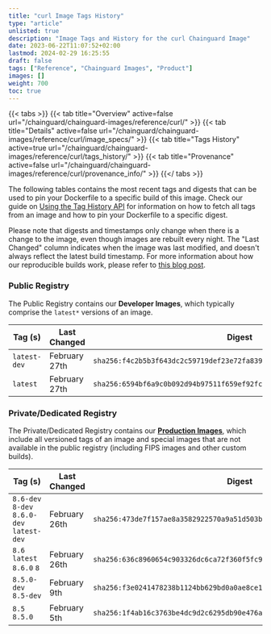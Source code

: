 ```yaml
---
title: "curl Image Tags History"
type: "article"
unlisted: true
description: "Image Tags and History for the curl Chainguard Image"
date: 2023-06-22T11:07:52+02:00
lastmod: 2024-02-29 16:25:55
draft: false
tags: ["Reference", "Chainguard Images", "Product"]
images: []
weight: 700
toc: true
---
```


{{< tabs >}}
{{< tab title="Overview" active=false url="/chainguard/chainguard-images/reference/curl/" >}}
{{< tab title="Details" active=false url="/chainguard/chainguard-images/reference/curl/image_specs/" >}}
{{< tab title="Tags History" active=true url="/chainguard/chainguard-images/reference/curl/tags_history/" >}}
{{< tab title="Provenance" active=false url="/chainguard/chainguard-images/reference/curl/provenance_info/" >}}
{{</ tabs >}}

The following tables contains the most recent tags and digests that can be used to pin your Dockerfile to a specific build of this image. Check our guide on [Using the Tag History API](/chainguard/chainguard-images/using-the-tag-history-api/) for information on how to fetch all tags from an image and how to pin your Dockerfile to a specific digest.

Please note that digests and timestamps only change when there is a change to the image, even though images are rebuilt every night. The "Last Changed" column indicates when the image was last modified, and doesn't always reflect the latest build timestamp. For more information about how our reproducible builds work, please refer to [this blog post](https://www.chainguard.dev/unchained/reproducing-chainguards-reproducible-image-builds).

### Public Registry
The Public Registry contains our **Developer Images**, which typically comprise the `latest*` versions of an image.

| Tag (s)       | Last Changed  | Digest                                                                    |
|---------------|---------------|---------------------------------------------------------------------------|
|  `latest-dev` | February 27th | `sha256:f4c2b5b3f643dc2c59719def23e72fa8393b9e722581ca2cc3b860b50de59799` |
|  `latest`     | February 27th | `sha256:6594bf6a9c0b092d94b97511f659ef92fca8a0dd5049416cc5e5ff6cebfb2af8` |


### Private/Dedicated Registry
The Private/Dedicated Registry contains our **[Production Images](https://www.chainguard.dev/chainguard-images)**, which include all versioned tags of an image and special images that are not available in the public registry (including FIPS images and other custom builds).

| Tag (s)                                     | Last Changed  | Digest                                                                    |
|---------------------------------------------|---------------|---------------------------------------------------------------------------|
|  `8.6-dev` `8-dev` `8.6.0-dev` `latest-dev` | February 26th | `sha256:473de7f157ae8a3582922570a9a51d503b56d9fa4eb53ad809618d240bcf5f7d` |
|  `8.6` `latest` `8.6.0` `8`                 | February 26th | `sha256:636c8960654c903326dc6ca72f360f5fc91188c7cd54e1dbfd6e19e13233e297` |
|  `8.5.0-dev` `8.5-dev`                      | February 9th  | `sha256:f3e0241478238b1124bb629bd0a0ae8ce18e5ea80119a6985da3e6dec32a289c` |
|  `8.5` `8.5.0`                              | February 5th  | `sha256:1f4ab16c3763be4dc9d2c6295db90e476a86a0e5867ee6912790cbc78eb11a66` |

